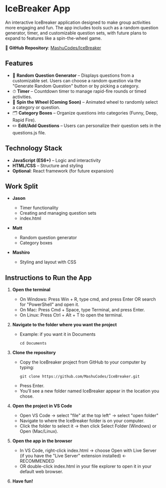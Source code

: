 # IceBreaker App

An interactive IceBreaker application designed to make group activities more engaging and fun. The app includes tools such as a random question generator, timer, and customizable question sets, with future plans to expand to features like a spin-the-wheel game.

📂 **GitHub Repository**: [MashuCodes/IceBreaker](https://github.com/MashuCodes/IceBreaker)

## Features

- 🎲 **Random Question Generator** – Displays questions from a customizable set. Users can choose a random question via the "Generate Random Question" button or by picking a category.
- ⏱ **Timer** – Countdown timer to manage rapid-fire rounds or timed activities.
- 🎡 **Spin the Wheel (Coming Soon)** – Animated wheel to randomly select a category or question.
- 🗂 **Category Boxes** – Organize questions into categories (Funny, Deep, Rapid Fire).
- ✏️ **Edit/Add Questions** – Users can personalize their question sets in the questions.js file.

## Technology Stack

- **JavaScript (ES6+)** – Logic and interactivity
- **HTML/CSS** – Structure and styling
- **Optional**: React framework (for future expansion)

## Work Split

- **Jason**
  - Timer functionality
  - Creating and managing question sets
  - index.html

- **Matt**
  - Random question generator
  - Category boxes

- **Mashiro**
  - Styling and layout with CSS

## Instructions to Run the App

1. **Open the terminal**
   - On Windows: Press Win + R, type cmd, and press Enter OR search for "PowerShell" and open it.
   - On Mac: Press Cmd + Space, type Terminal, and press Enter.
   - On Linux: Press Ctrl + Alt + T to open the terminal.

2. **Navigate to the folder where you want the project**
   - Example: if you want it in Documents
     ```
     cd Documents
     ```

3. **Clone the repository**
   - Copy the IceBreaker project from GitHub to your computer by typing:
     ```
     git clone https://github.com/MashuCodes/IceBreaker.git
     ```
   - Press Enter.
   - You'll see a new folder named IceBreaker appear in the location you chose.

4. **Open the project in VS Code**
   - Open VS Code -> select "file" at the top left" -> select "open folder"
   - Navigate to where the IceBreaker folder is on your computer.
   - Click the folder to select it → then click Select Folder (Windows) or Open (Mac/Linux).

5. **Open the app in the browser**
   - In VS Code, right-click index.html → choose Open with Live Server (if you have the "Live Server" extension installed) ← RECOMMENDED
   - OR double-click index.html in your file explorer to open it in your default web browser.

6. **Have fun!**